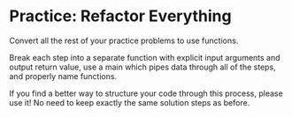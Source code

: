 # Practice: Refactor Everything


Convert all the rest of your practice problems to use functions.

Break each step into a separate function with explicit input arguments and output
return value, use a main which pipes data through all of the steps, and properly name functions.

If you find a better way to structure your code through this process, please use it!
No need to keep exactly the same solution steps as before.
